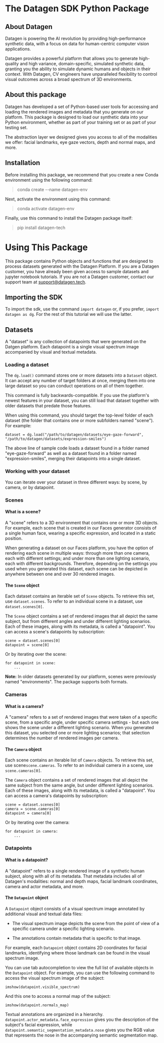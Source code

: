 # The Datagen SDK Python Package

## About Datagen

Datagen is powering the AI revolution by providing high-performance synthetic data, with a focus on data for human-centric computer vision applications. 

Datagen provides a powerful platform that allows you to generate high-quality and high variance, domain-specific, simulated synthetic data, granting you the ability to simulate dynamic humans and objects in their context. With Datagen, CV engineers have unparalleled flexibility to control visual outcomes across a broad spectrum of 3D environments.

## About this package

Datagen has developed a set of Python-based user tools for accessing and loading the rendered images and metadata that you generate on our platform. This package is designed to load our synthetic data into your Python environment, whether as part of your training set or as part of your testing set. 

The abstraction layer we designed gives you access to all of the modalities we offer: facial landmarks, eye gaze vectors, depth and normal maps, and more. 

## Installation

Before installing this package, we recommend that you create a new Conda environment using the following command:

> conda create --name datagen-env

Next, activate the environment using this command:

> conda activate datagen-env

Finally, use this command to install the Datagen package itself:

> pip install datagen-tech

# Using This Package

This package contains Python objects and functions that are designed to process datasets generated with the Datagen Platform. If you are a Datagen customer, you have already been given access to sample datasets and jupyter notebook tutorials. If you are not a Datagen customer, contact our support team at support@datagen.tech.

## Importing the SDK

To import the sdk, use the command `import datagen` or, if you prefer, `import datagen as dg`. For the rest of this tutorial we will use the latter.

## Datasets

A "dataset" is any collection of datapoints that were generated on the Datgen platform. Each datapoint is a single visual spectrum image accompanied by visual and textual metadata.

### Loading a dataset

The `dg.load()` command stores one or more datasets into a `Dataset` object. It can accept any number of target folders at once, merging them into one large dataset so you can conduct operations on all of them together. 

This command is fully backwards-compatible. If you use the platform's newest features in your dataset, you can still load that dataset together with older datasets that predate those features.

When using this command, you should target the top-level folder of each dataset (the folder that contains one or more subfolders named "scene").  For example:

```
dataset = dg.load("/path/to/datagen/datasets/eye-gaze-forward", "/path/to/datagen/datasets/expression-smiles")
```

The above line of sample code loads a dataset found in a folder named "eye-gaze-forward" as well as a dataset found in a folder named "expression-smiles", merging their datapoints into a single dataset.

### Working with your dataset

You can iterate over your dataset in three different ways: by scene, by camera, or by datapoint.

### Scenes

#### What is a scene?

A "scene" refers to a 3D environment that contains one or more 3D objects. For example, each scene that is created in our Faces generator consists of a single human face, wearing a specific expression, and located in a static position.

When generating a dataset on our Faces platform, you have the option of rendering each scene in multiple ways: through more than one camera, each with different settings; and under more than one lighting scenario, each with different backgrounds. Therefore, depending on the settings you used when you generated this dataset, each scene can be depicted in anywhere between one and over 30 rendered images.

#### The `Scene` object

Each dataset contains an iterable set of `Scene` objects. To retrieve this set, use `dataset.scenes`. To refer to an individual scene in a dataset, use `dataset.scenes[0]`.

The `Scene` object contains a set of rendered images that all depict the same subject, but from different angles and under different lighting scenarios. Each of these images, along with its metadata, is called a "datapoint". You can access a scene's datapoints by subscription:

```
scene = dataset.scenes[0]
datapoint = scene[0]
```

Or by iterating over the scene:

```
for datapoint in scene:
    ...
```

**Note:** In older datasets generated by our platform, scenes were previously named "environments". The package supports both formats.

### Cameras

#### What is a camera?

A "camera" refers to a set of rendered images that were taken of a specific scene, from a specific angle, under specific camera settings - but each one shows the scene under a different lighting scenario. When you generated this dataset, you selected one or more lighting scenarios; that selection determines the number of rendered images per camera.

#### The `Camera` object

Each scene contains an iterable list of `Camera` objects. To retrieve this set, use scene`scene.cameras`. To refer to an individual camera in a scene, use `scene.cameras[0]`.

The `Camera` object contains a set of rendered images that all depict the same subject from the same angle, but under different lighting scenarios. Each of these images, along with its metadata, is called a "datapoint". You can access a camera's datapoints by subscription:

```
scene = dataset.scenes[0]
camera = scene.cameras[0]
datapoint = camera[0]
```

Or by iterating over the camera:

```
for datapoint in camera:
    ...
```

### Datapoints

#### What is a datapoint?

A "datapoint" refers to a single rendered image of a synthetic human subject, along with all of its metadata. That metadata includes all of Datagen's modalities: normal and depth maps, facial landmark coordinates, camera and actor metadata, and more.

#### The `Datapoint` object

A `Datapoint` object consists of a visual spectrum image annotated by additional visual and textual data files:

* The visual spectrum image depicts the scene from the point of view of a specific camera under a specific lighting scenario.

* The annotations contain metadata that is specific to that image.

For example, each `Datapoint` object contains 2D coordinates for facial landmarks, identifying where those landmark can be found in the visual spectrum image.

You can use tab autocompletion to view the full list of available objects in the `Datapoint` object. For example, you can use the following command to access the visual spectrum image of the subject:

```
imshow(datapoint.visible_spectrum)
```

And this one to access a normal map of the subject:

```
imshow(datapoint.normals_map)
```

Textual annotations are organized in a hierarchy. `datapoint.actor_metadata.face_expression` gives you the description of the subject's facial expression, while `datapoint.semantic_segmentation_metadata.nose` gives you the RGB value that represents the nose in the accompanying semantic segmentation map.
